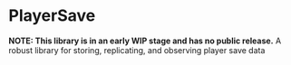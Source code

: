 # PlayerSave
**NOTE: This library is in an early WIP stage and has no public release.**
A robust library for storing, replicating, and observing player save data

